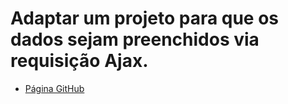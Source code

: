<h1>Adaptar um projeto para que os dados sejam preenchidos via requisição Ajax.</h1>

<ul>
  <li><a href="#">Página GitHub</a></li>
</ul>
